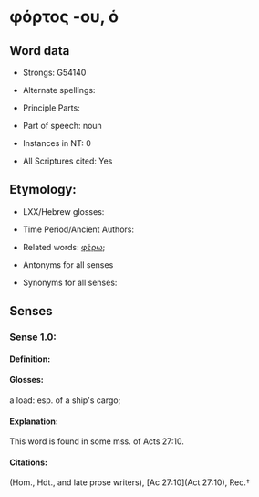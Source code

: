 # φόρτος -ου, ὁ

<!-- Status: S2=NeedsFinalCheck -->
<!-- Lexica used for edits:   -->

## Word data

* Strongs: G54140

* Alternate spellings:


* Principle Parts: 


* Part of speech: noun


* Instances in NT: 0

* All Scriptures cited: Yes

## Etymology: 


* LXX/Hebrew glosses: 


* Time Period/Ancient Authors: 


* Related words: [φέρω]();

* Antonyms for all senses

* Synonyms for all senses: 


## Senses 


### Sense  1.0: 

#### Definition: 

#### Glosses: 

a load: esp. of a ship's cargo; 

#### Explanation: 

This word is found in some mss. of Acts 27:10.

#### Citations: 

(Hom., Hdt., and late prose writers), [Ac 27:10](Act 27:10), Rec.†
